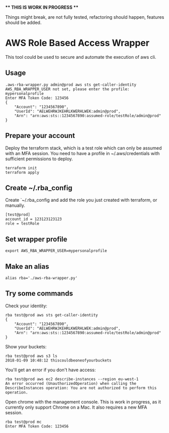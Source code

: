 **\*\* THIS IS WORK IN PROGRESS \*\***

Things might break, are not fully tested, refactoring should happen, features should be added.

# AWS Role Based Access Wrapper

This tool could be used to secure and automate the execution of aws cli.

## Usage

```
.aws-rba-wrapper.py admin@prod aws sts get-caller-identity
AWS_RBA_WRAPPER_USER not set, please enter the profile: mypersonalprofile
Enter MFA Token Code: 123456
{
    "Account": "1234567890",
    "UserId": "AELWEHRWJKEHRLKWERHLWEK:admin@prod",
    "Arn": "arn:aws:sts::1234567890:assumed-role/testRole/admin@prod"
}
```

## Prepare your account

Deploy the terraform stack, which is a test role which can only be assumed with an MFA session. You need to have a profile in ~/.aws/credentials with sufficient permissions to deploy.

```
terraform init
terraform apply
```

## Create ~/.rba_config

Create `~/.rba_config and add the role you just created with terraform, or manually.

```
[test@prod]
account_id = 123123123123
role = testRole
```

## Set wrapper profile

```
export AWS_RBA_WRAPPER_USER=mypersonalprofile
```

## Make an alias

```
alias rba='./aws-rba-wrapper.py'
```

## Try some commands

Check your identity:

```
rba test@prod aws sts get-caller-identity
{
    "Account": "1234567890",
    "UserId": "AELWEHRWJKEHRLKWERHLWEK:admin@prod",
    "Arn": "arn:aws:sts::1234567890:assumed-role/testRole/admin@prod"
}
```

Show your buckets:

```
rba test@prod aws s3 ls
2018-01-09 10:48:12 thiscouldbeoneofyourbuckets
```

You'll get an error if you don't have access:

```
rba test@prod aws ec2 describe-instances --region eu-west-1
An error occurred (UnauthorizedOperation) when calling the DescribeInstances operation: You are not authorized to perform this operation.
```

Open chrome with the management console. This is work in progress, as it currently only support Chrome on a Mac. It also requires a new MFA session.

```
rba test@prod mc
Enter MFA Token Code: 123456
```